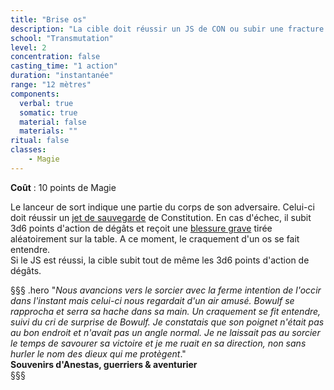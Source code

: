 ```yaml
---
title: "Brise os"
description: "La cible doit réussir un JS de CON ou subir une fracture."
school: "Transmutation"
level: 2
concentration: false
casting_time: "1 action"
duration: "instantanée"
range: "12 mètres"
components:
  verbal: true
  somatic: true
  material: false
  materials: ""
ritual: false
classes:
    - Magie
---
```

**Coût** : 10 points de Magie  

Le lanceur de sort indique une partie du corps de son adversaire. Celui-ci doit réussir un [jet de sauvegarde](/utiliser-les-caracteristiques/#jets-de-sauvegarde) de Constitution. En cas d'échec, il subit 3d6 points d'action de dégâts et reçoit une [blessure grave](/gerer-la-sante-du-personnage/#blessure-grave) tirée aléatoirement sur la table. A ce moment, le craquement d'un os se fait entendre.   
Si le JS est réussi, la cible subit tout de même les 3d6 points d'action de dégâts.   

§§§ .hero
"*Nous avancions vers le sorcier avec la ferme intention de l'occir dans l'instant mais celui-ci nous regardait d'un air amusé. Bowulf se rapprocha et serra sa hache dans sa main. Un craquement se fit entendre, suivi du cri de surprise de Bowulf. Je constatais que son poignet n'était pas au bon endroit et n'avait pas un angle normal. Je ne laissait pas au sorcier le temps de savourer sa victoire et je me ruait en sa direction, non sans hurler le nom des dieux qui me protègent*."    
**Souvenirs d'Anestas, guerriers & aventurier**   
§§§     

